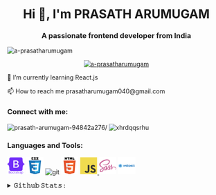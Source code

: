 
<h1 align="center">Hi 👋, I'm PRASATH ARUMUGAM</h1>
<h3 align="center">A passionate frontend developer from India</h3>

<p align="left"> <img src="https://komarev.com/ghpvc/?username=a-prasatharumugam&label=Profile%20views&color=0e75b6&style=flat" alt="a-prasatharumugam" width="150px" /> </p> 

<p align="center"> <a href="https://github.com/ryo-ma/github-profile-trophy">
  <img src="https://github-profile-trophy.vercel.app/?username=a-prasatharumugam&theme=gruvbox" alt="a-prasatharumugam" />
</a> </p>


<p>🌱 I’m currently learning React.js</p>
<p>📫 How to reach me <a style="text-decoration: none;" href="mailto:prasatharumugam040@gmail.com">prasatharumugam040@gmail.com</a></p>


<h3 align="left">Connect with me:</h3>

<p align="left"   >
<!-- linkedin  -->
<a href="https://linkedin.com/in/prasath-arumugam-94842a276/"   style="text-decoration: none;" target="blank"><img align="center" src="https://raw.githubusercontent.com/rahuldkjain/github-profile-readme-generator/master/src/images/icons/Social/linked-in-alt.svg" alt="prasath-arumugam-94842a276/" height="30" width="40" /></a>
<!-- leetcode -->
<a href="https://www.leetcode.com/xhrdqqsrhu"  style="text-decoration: none;" target="blank"><img align="center"  src="https://raw.githubusercontent.com/rahuldkjain/github-profile-readme-generator/master/src/images/icons/Social/leet-code.svg" alt="xhrdqqsrhu" height="30" width="40" /></a>
</p>

<h3 align="left">Languages and Tools:</h3>
<p align="left"  > 
<!-- bootstrap -->
<a href="https://getbootstrap.com" style="text-decoration: none;" target="_blank" rel="noreferrer"style=" text-decoration: none;"> <img src="https://raw.githubusercontent.com/devicons/devicon/master/icons/bootstrap/bootstrap-plain-wordmark.svg" alt="bootstrap" width="40" height="40"/> </a> 
<!-- css -->
<a href="https://www.w3schools.com/css/" style="text-decoration: none;" target="_blank" rel="noreferrer"> <img src="https://raw.githubusercontent.com/devicons/devicon/master/icons/css3/css3-original-wordmark.svg" alt="css3" width="40" height="40"/> </a> 
<!-- git -->
<a href="https://git-scm.com/" style="text-decoration: none;" target="_blank" rel="noreferrer"> <img src="https://www.vectorlogo.zone/logos/git-scm/git-scm-icon.svg" alt="git" width="40" height="40"/> </a> 
<!--  html-->
<a href="https://www.w3.org/html/" style="text-decoration: none;" target="_blank" rel="noreferrer"> <img src="https://raw.githubusercontent.com/devicons/devicon/master/icons/html5/html5-original-wordmark.svg" alt="html5" width="40" height="40"/> </a> 
<!-- js -->
<a href="https://developer.mozilla.org/en-US/docs/Web/JavaScript" target="_blank" rel="noreferrer"> <img src="https://raw.githubusercontent.com/devicons/devicon/master/icons/javascript/javascript-original.svg" alt="javascript" width="40" height="40"/> </a> 
<!-- sass -->
<a href="https://sass-lang.com" style="text-decoration: none;" target="_blank" rel="noreferrer"> <img src="https://raw.githubusercontent.com/devicons/devicon/master/icons/sass/sass-original.svg" alt="sass" width="40" height="40"/> </a> 
<!-- webpack -->
<a href="https://webpack.js.org" style="text-decoration: none;" target="_blank" rel="noreferrer"><img src="https://raw.githubusercontent.com/devicons/devicon/d00d0969292a6569d45b06d3f350f463a0107b0d/icons/webpack/webpack-original-wordmark.svg" alt="webpack" width="40" height="40"/> </a> 
</p>


<!-- status  -->
<details>
    <summary>
        <strong>𝙶𝚒𝚝𝚑𝚞𝚋 𝚂𝚝𝚊𝚝𝚜 : </strong>
    </summary>
  
<p align="center">
<!-- git hub status -->
<img align="center" src="https://github-readme-stats.vercel.app/api?username=a-prasatharumugam&show_icons=true&hide_border=true&title_color=&amp&icon_color=&amp&text_color=FFFFFF&amp&bg_color=000000"/>
<!-- most used language -->
<img align="center" src="https://github-readme-stats.vercel.app/api/top-langs?username=a-prasatharumugam&show_icons=true&locale=en&hide_border=true&title_color=&icon_color=FFFFF&amp&text_color=FFFFFF&amp&bg_color=000000"  height="193px"  alt="a-prasatharumugam" />
</p>

  <!-- strick   readme code -->
<p align="center">
      <img src="https://github-readme-streak-stats.herokuapp.com?user=a-prasatharumugam&background=000000&border=000000&stroke=FFFFFF&ring=FB8C00&fire=F7630C&currStreakNum=FFFFFF&sideNums=FFFFFF&currStreakLabel=FFFFFF&sideLabels=FFFFFF&dates=FFFFFF&excludeDaysLabel=FFFFFF"alt="a-prasatharumugam" >
</p>

</details>
